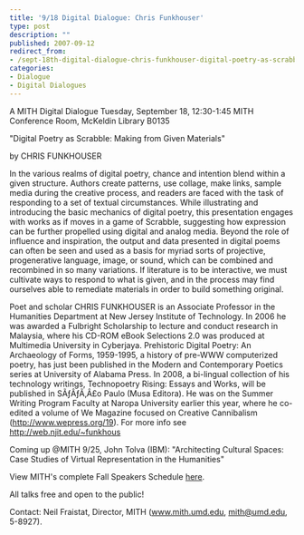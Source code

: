 ```yaml
---
title: '9/18 Digital Dialogue: Chris Funkhouser'
type: post
description: ""
published: 2007-09-12
redirect_from: 
- /sept-18th-digital-dialogue-chris-funkhouser-digital-poetry-as-scrabble-making-from-given-materials/
categories:
- Dialogue
- Digital Dialogues
---
```

A MITH Digital Dialogue Tuesday, September 18, 12:30-1:45 MITH Conference Room, McKeldin Library B0135

"Digital Poetry as Scrabble: Making from Given Materials"

by CHRIS FUNKHOUSER

In the various realms of digital poetry, chance and intention blend within a given structure. Authors create patterns, use collage, make links, sample media during the creative process, and readers are faced with the task of responding to a set of textual circumstances. While illustrating and introducing the basic mechanics of digital poetry, this presentation engages with works as if moves in a game of Scrabble, suggesting how expression can be further propelled using digital and analog media. Beyond the role of influence and inspiration, the output and data presented in digital poems can often be seen and used as a basis for myriad sorts of projective, progenerative language, image, or sound, which can be combined and recombined in so many variations. If literature is to be interactive, we must cultivate ways to respond to what is given, and in the process may find ourselves able to remediate materials in order to build something original.

Poet and scholar CHRIS FUNKHOUSER is an Associate Professor in the Humanities Department at New Jersey Institute of Technology. In 2006 he was awarded a Fulbright Scholarship to lecture and conduct research in Malaysia, where his CD-ROM eBook Selections 2.0 was produced at Multimedia University in Cyberjaya. Prehistoric Digital Poetry: An Archaeology of Forms, 1959-1995, a history of pre-WWW computerized poetry, has just been published in the Modern and Contemporary Poetics series at University of Alabama Press. In 2008, a bi-lingual collection of his technology writings, Technopoetry Rising: Essays and Works, will be published in SÃƒÂƒÃ‚Â£o Paulo (Musa Editora). He was on the Summer Writing Program Faculty at Naropa University earlier this year, where he co-edited a volume of We Magazine focused on Creative Cannibalism (http://www.wepress.org/19). For more info see http://web.njit.edu/~funkhous

Coming up @MITH 9/25, John Tolva (IBM): "Architecting Cultural Spaces: Case Studies of Virtual Representation in the Humanities"

View MITH's complete Fall Speakers Schedule [here](http://web.archive.org/web/20100615144449/http://www.mith2.umd.edu/programs/mith_speakers_fall_2007.pdf).

All talks free and open to the public!

Contact: Neil Fraistat, Director, MITH (www.mith.umd.edu, mith@umd.edu, 5-8927).
